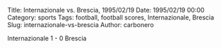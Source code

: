 Title: Internazionale vs. Brescia, 1995/02/19
Date: 1995/02/19 00:00
Category: sports
Tags: football, football scores, Internazionale, Brescia
Slug: internazionale-vs-brescia
Author: carbonero


Internazionale 1 - 0 Brescia
